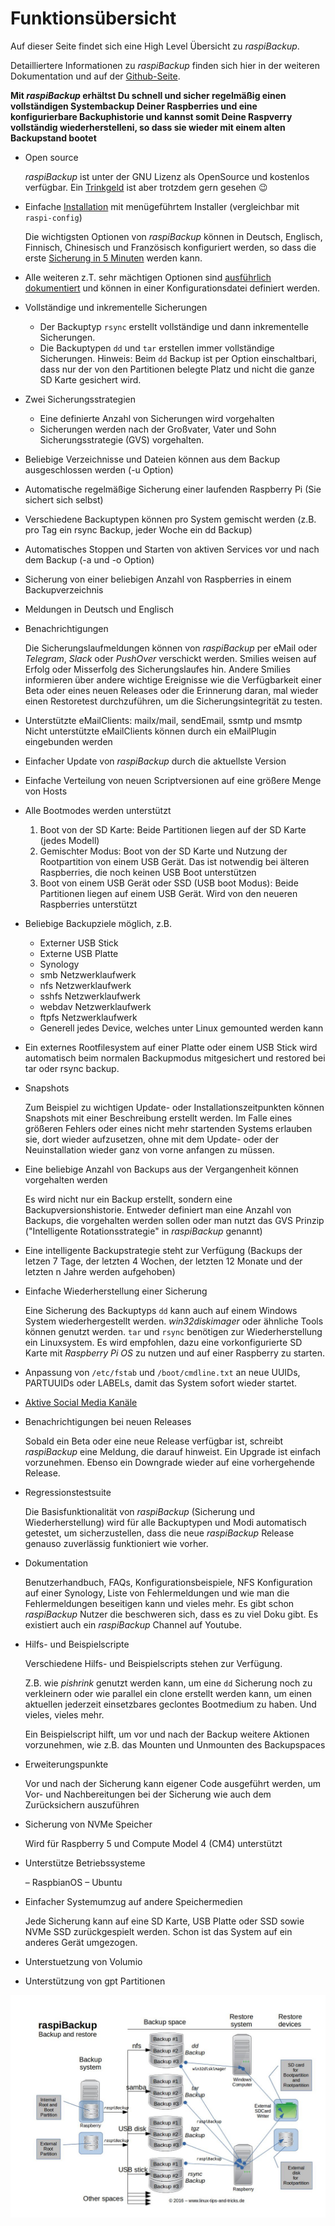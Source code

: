 # Funktionsübersicht

Auf dieser Seite findet sich eine High Level Übersicht zu *raspiBackup*.

Detailliertere Informationen zu *raspiBackup* finden sich hier in der weiteren Dokumentation
und auf der [Github-Seite](https://github.com/framps/raspiBackup).

**Mit *raspiBackup* erhältst Du schnell und sicher regelmäßig einen vollständigen Systembackup Deiner Raspberries und eine konfigurierbare Backuphistorie
und kannst somit Deine Raspverry vollständig wiederherstelleni, so dass sie wieder mit einem alten Backupstand bootet**
  
  - Open source

    *raspiBackup* ist unter der GNU Lizenz als OpenSource und kostenlos verfügbar.
    Ein [Trinkgeld](introduction.md#donation) ist aber trotzdem gern gesehen 😉

  - Einfache [Installation](installation.md) mit menügeführtem Installer (vergleichbar mit `raspi-config`)

    Die wichtigsten Optionen von *raspiBackup* können in Deutsch, Englisch, Finnisch,
    Chinesisch und Französisch konfiguriert werden, so dass die erste [Sicherung
    in 5 Minuten](installation-in-5-minutes.md) werden kann.

  - Alle weiteren z.T. sehr mächtigen Optionen sind [ausführlich dokumentiert](details.md)
    und können in einer Konfigurationsdatei definiert werden.

  - Vollständige und inkrementelle Sicherungen

      - Der Backuptyp `rsync` erstellt vollständige und dann inkrementelle Sicherungen.
      - Die Backuptypen `dd` und `tar` erstellen immer vollständige Sicherungen.
        Hinweis: Beim `dd` Backup ist per Option einschaltbari, dass nur der von den Partitionen belegte Platz und nicht die ganze SD Karte gesichert wird.

  - Zwei Sicherungsstrategien

      - Eine definierte Anzahl von Sicherungen wird vorgehalten
      - Sicherungen werden nach der Großvater, Vater und Sohn Sicherungsstrategie (GVS) vorgehalten.

  - Beliebige Verzeichnisse und Dateien können aus dem Backup ausgeschlossen werden (-u Option)

  - Automatische regelmäßige Sicherung einer laufenden Raspberry Pi (Sie sichert sich selbst)

  - Verschiedene Backuptypen können pro System gemischt werden (z.B. pro Tag ein rsync Backup, jeder Woche ein dd Backup)

  - Automatisches Stoppen und Starten von aktiven Services vor und nach dem Backup (-a und -o Option)

  - Sicherung von einer beliebigen Anzahl von Raspberries in einem Backupverzeichnis

  - Meldungen in Deutsch und Englisch

  - Benachrichtigungen

    Die Sicherungslaufmeldungen können von *raspiBackup* per eMail oder *Telegram*,
    *Slack* oder *PushOver* verschickt werden. Smilies weisen auf Erfolg oder
    Misserfolg des Sicherungslaufes hin. Andere Smilies informieren über andere
    wichtige Ereignisse wie die Verfügbarkeit einer Beta oder eines neuen Releases
    oder die Erinnerung daran, mal wieder einen Restoretest durchzuführen, um die
    Sicherungsintegrität zu testen.

  - Unterstützte eMailClients: mailx/mail, sendEmail, ssmtp und msmtp
    Nicht unterstützte eMailClients können durch ein eMailPlugin eingebunden werden

  - Einfacher Update von *raspiBackup* durch die aktuellste Version
  - Einfache Verteilung von neuen Scriptversionen auf eine größere Menge von Hosts

  - Alle Bootmodes werden unterstützt

      1. Boot von der SD Karte: Beide Partitionen liegen auf der SD Karte
         (jedes Modell)
      2. Gemischter Modus: Boot von der SD Karte und Nutzung der Rootpartition
         von einem USB Gerät. Das ist notwendig bei älteren Raspberries, die
         noch keinen USB Boot unterstützen
      3. Boot von einem USB Gerät oder SSD (USB boot Modus): Beide Partitionen
         liegen auf einem USB Gerät. Wird von den neueren Raspberries
         unterstützt

  - Beliebige Backupziele möglich, z.B.

      - Externer USB Stick
      - Externe USB Platte
      - Synology
      - smb Netzwerklaufwerk
      - nfs Netzwerklaufwerk
      - sshfs Netzwerklaufwerk
      - webdav Netzwerklaufwerk
      - ftpfs Netzwerklaufwerk
      - Generell jedes Device, welches unter Linux gemounted werden kann

  - Ein externes Rootfilesystem auf einer Platte oder einem USB Stick wird
    automatisch beim normalen Backupmodus mitgesichert und restored bei tar
    oder rsync backup.

  - Snapshots

    Zum Beispiel zu wichtigen Update- oder Installationszeitpunkten können
    Snapshots mit einer Beschreibung erstellt werden. Im Falle eines größeren
    Fehlers oder eines nicht mehr startenden Systems erlauben sie, dort wieder
    aufzusetzen, ohne mit dem Update- oder der Neuinstallation wieder ganz von
    vorne anfangen zu müssen.

  - Eine beliebige Anzahl von Backups aus der Vergangenheit können vorgehalten werden

    Es wird nicht nur ein Backup erstellt, sondern eine Backupversionshistorie.
    Entweder definiert man eine Anzahl von Backups, die vorgehalten werden sollen
    oder man nutzt das GVS Prinzip ("Intelligente Rotationsstrategie" in *raspiBackup*
    genannt)

  - Eine intelligente Backupstrategie steht zur Verfügung
    (Backups der letzen 7 Tage, der letzten 4 Wochen, der letzten 12 Monate und der letzten n Jahre werden aufgehoben)

  - Einfache Wiederherstellung einer Sicherung

    Eine Sicherung des Backuptyps `dd` kann auch auf einem Windows System
    wiederhergestellt werden. *win32diskimager* oder ähnliche Tools können genutzt
    werden.
    `tar` und `rsync` benötigen zur Wiederherstellung ein Linuxsystem.
    Es wird empfohlen, dazu eine vorkonfigurierte SD Karte mit *Raspberry Pi
    OS* zu nutzen und auf einer Raspberry zu starten.

  - Anpassung von `/etc/fstab` und `/boot/cmdline.txt` an neue UUIDs, PARTUUIDs
    oder LABELs, damit das System sofort wieder startet.

  - [Aktive Social Media Kanäle](introduction.md#kontakt)

  - Benachrichtigungen bei neuen Releases

    Sobald ein Beta oder eine neue Release verfügbar ist, schreibt *raspiBackup* eine
    Meldung, die darauf hinweist. Ein Upgrade ist einfach vorzunehmen. Ebenso ein
    Downgrade wieder auf eine vorhergehende Release.

  - Regressionstestsuite

    Die Basisfunktionalität von *raspiBackup* (Sicherung und Wiederherstellung) wird
    für alle Backuptypen und Modi automatisch getestet, um sicherzustellen, dass die
    neue *raspiBackup* Release genauso zuverlässig funktioniert wie vorher.

  - Dokumentation

    Benutzerhandbuch, FAQs, Konfigurationsbeispiele, NFS Konfiguration auf einer
    Synology, Liste von Fehlermeldungen und wie man die Fehlermeldungen beseitigen
    kann und vieles mehr. Es gibt schon *raspiBackup* Nutzer die beschweren sich, dass
    es zu viel Doku gibt. Es existiert auch ein *raspiBackup* Channel auf Youtube.

  - Hilfs- und Beispielscripte

    Verschiedene Hilfs- und Beispielscripts stehen zur Verfügung.

    Z.B. wie *pishrink* genutzt werden kann, um eine `dd` Sicherung noch zu verkleinern
    oder wie parallel ein clone erstellt werden kann, um einen aktuellen jederzeit
    einsetzbares geclontes Bootmedium zu haben. Und vieles, vieles mehr.

    Ein Beispielscript hilft, um vor und nach der Backup weitere Aktionen vorzunehmen,
    wie z.B. das Mounten und Unmounten des Backupspaces

  - Erweiterungspunkte

    Vor und nach der Sicherung kann eigener Code ausgeführt werden, um Vor- und
    Nachbereitungen bei der Sicherung wie auch dem Zurücksichern auszuführen

  - Sicherung von NVMe Speicher

    Wird für Raspberry 5 und Compute Model 4 (CM4) unterstützt

  - Unterstütze Betriebssysteme

      – RaspbianOS
      – Ubuntu

  - Einfacher Systemumzug auf andere Speichermedien

    Jede Sicherung kann auf eine SD Karte, USB Platte oder SSD sowie NVMe SSD
    zurückgespielt werden. Schon ist das System auf ein anderes Gerät umgezogen.

  - Unterstuetzung von Volumio

  - Unterstützung von gpt Partitionen


![Übersichtsbild](images/raspiBackupOverview.jpg)


[.status]: rst
[.source]: https://www.linux-tips-and-tricks.de/de/funktionsuebersicht
[.source]: https://www.linux-tips-and-tricks.de/de/raspibackup
[.source]: https://www.linux-tips-and-tricks.de/en/features
[.source]: https://www.linux-tips-and-tricks.de/en/backup
